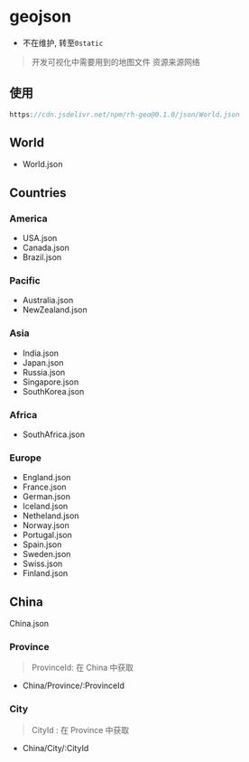 # geojson

* 不在维护, 转至`0static`

> 开发可视化中需要用到的地图文件
> 资源来源网络

## 使用

```js
https://cdn.jsdelivr.net/npm/rh-geo@0.1.0/json/World.json
```

## World

* World.json

## Countries

### America

* USA.json
* Canada.json
* Brazil.json

### Pacific

* Australia.json
* NewZealand.json

### Asia

* India.json
* Japan.json
* Russia.json
* Singapore.json
* SouthKorea.json

### Africa

* SouthAfrica.json

### Europe

* England.json
* France.json
* German.json
* Iceland.json
* Netheland.json
* Norway.json
* Portugal.json
* Spain.json
* Sweden.json
* Swiss.json
* Finland.json

## China

China.json

### Province

> ProvinceId: 在 China 中获取

* China/Province/:ProvinceId

### City

> CityId : 在 Province 中获取

* China/City/:CityId
